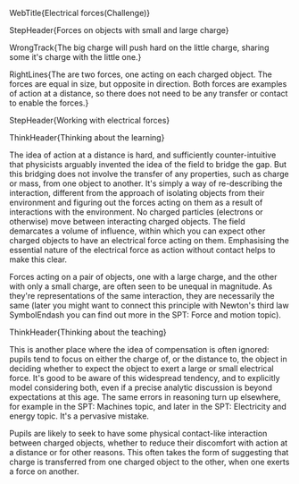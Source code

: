 WebTitle{Electrical forces(Challenge)}

StepHeader{Forces on objects with small and large charge}

WrongTrack{The big charge will push hard on the little charge, sharing some it's charge with the little one.}

RightLines{The are two forces, one acting on each charged object. The forces are equal in size, but opposite in direction. Both forces are examples of action at a distance, so there does not need to be any transfer or contact to enable the forces.}

StepHeader{Working with electrical forces}

ThinkHeader{Thinking about the learning}

The idea of action at a distance is hard, and sufficiently counter-intuitive that physicists arguably invented the idea of the field to bridge the gap. But this bridging does not involve the transfer of any properties, such as charge or mass, from one object to another. It's simply a way of re-describing the interaction, different from the approach of isolating objects from their environment and figuring out the forces acting on them as a result of interactions with the environment. No charged particles (electrons or otherwise) move between interacting charged objects. The field demarcates a volume of influence, within which you can expect other charged objects to have an electrical force acting on them. Emphasising the essential nature of the electrical force as action without contact helps to make this clear.

Forces acting on a pair of objects, one with a large charge, and the other with only a small charge, are often seen to be unequal in magnitude.  As they're representations of the same interaction, they are necessarily the same (later you might want to connect this principle with Newton's third law SymbolEndash you can find out more in the SPT: Force and motion topic).

ThinkHeader{Thinking about the teaching}

This is another place where the idea of compensation is often ignored: pupils tend to focus on either the charge of, or the distance to, the object in deciding whether to expect the object to exert a large or small electrical force. It's good to be aware of this widespread tendency, and to explicitly model considering both, even if a precise analytic discussion is beyond expectations at this age. The same errors in reasoning turn up elsewhere, for example in the SPT: Machines topic, and later in the SPT: Electricity and energy topic. It's a pervasive mistake.

Pupils are likely to  seek to have some physical contact-like interaction between charged objects, whether to reduce their discomfort with action at a distance or for other reasons. This often takes the form of suggesting that charge is transferred from one charged object to the other, when one exerts a force on another.

